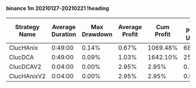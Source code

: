#### binance 1m 20210127-20210221 !heading
| Strategy Name | Average Duration | Max Drawdown | Average Profit | Cum Profit | Tot Profit USDT | Trade Count | Win Rate |
| ------------- | ---------------- | ------------ | -------------- | ---------- | --------------- | ----------- | -------- |
| ClucHAnix     | 0:49:00          | 0.14%        | 0.67%          | 1069.48%   | 683.18          | 1586        | 73.20%   |
| ClucDCA       | 0:49:00          | 0.09%        | 1.03%          | 1642.10%   | 256.82          | 1595        | 75.49%   |
| ClucDCAV2     | 0:04:00          | 0.00%        | 2.95%          | 2.95%      | 0.19            | 1           | 100.00%  |
| ClucHAnixV2   | 0:04:00          | 0.00%        | 2.95%          | 2.95%      | 0.58            | 1           | 100.00%  |